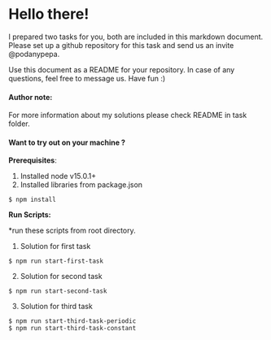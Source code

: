 # Hello there!

I prepared two tasks for you, both are included in this markdown document.
Please set up a github repository for this task and send us an invite @podanypepa.

Use this document as a README for your repository.
In case of any questions, feel free to message us. Have fun :)

#### Author note:

For more information about my solutions please check README in task folder.

#### Want to try out on your machine ? 

**Prerequisites**:

1. Installed node v15.0.1+
2. Installed libraries from package.json

```text
$ npm install
```

**Run Scripts:**

*run these scripts from root directory.

1. Solution for first task

```text
$ npm run start-first-task
```

2. Solution for second task

```text
$ npm run start-second-task
```

3. Solution for third task

```text
$ npm run start-third-task-periodic
$ npm run start-third-task-constant
```

